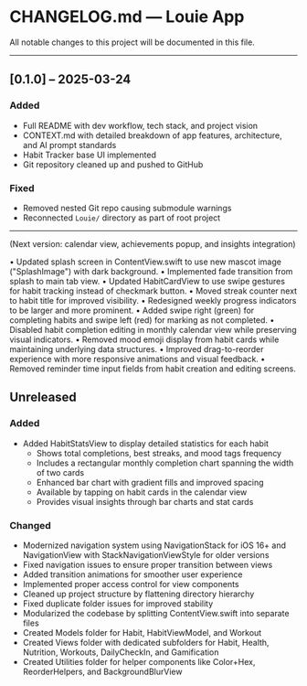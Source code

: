 # CHANGELOG.md — Louie App

All notable changes to this project will be documented in this file.

---

## [0.1.0] – 2025-03-24
### Added
- Full README with dev workflow, tech stack, and project vision
- CONTEXT.md with detailed breakdown of app features, architecture, and AI prompt standards
- Habit Tracker base UI implemented
- Git repository cleaned up and pushed to GitHub

### Fixed
- Removed nested Git repo causing submodule warnings
- Reconnected `Louie/` directory as part of root project

---

(Next version: calendar view, achievements popup, and insights integration)

• Updated splash screen in ContentView.swift to use new mascot image ("SplashImage") with dark background.
• Implemented fade transition from splash to main tab view.
• Updated HabitCardView to use swipe gestures for habit tracking instead of checkmark button.
• Moved streak counter next to habit title for improved visibility.
• Redesigned weekly progress indicators to be larger and more prominent.
• Added swipe right (green) for completing habits and swipe left (red) for marking as not completed.
• Disabled habit completion editing in monthly calendar view while preserving visual indicators.
• Removed mood emoji display from habit cards while maintaining underlying data structures.
• Improved drag-to-reorder experience with more responsive animations and visual feedback.
• Removed reminder time input fields from habit creation and editing screens.

## Unreleased

### Added
- Added HabitStatsView to display detailed statistics for each habit
  - Shows total completions, best streaks, and mood tags frequency
  - Includes a rectangular monthly completion chart spanning the width of two cards
  - Enhanced bar chart with gradient fills and improved spacing
  - Available by tapping on habit cards in the calendar view
  - Provides visual insights through bar charts and stat cards

### Changed
- Modernized navigation system using NavigationStack for iOS 16+ and NavigationView with StackNavigationViewStyle for older versions
- Fixed navigation issues to ensure proper transition between views
- Added transition animations for smoother user experience
- Implemented proper access control for view components
- Cleaned up project structure by flattening directory hierarchy
- Fixed duplicate folder issues for improved stability
- Modularized the codebase by splitting ContentView.swift into separate files
- Created Models folder for Habit, HabitViewModel, and Workout
- Created Views folder with dedicated subfolders for Habit, Health, Nutrition, Workouts, DailyCheckIn, and Gamification
- Created Utilities folder for helper components like Color+Hex, ReorderHelpers, and BackgroundBlurView